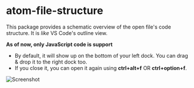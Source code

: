 # atom-file-structure

This package provides a schematic overview of the open file's code structure. It is _like_ VS Code's outline
view.

**As of now, only JavaScript code is support**

* By default, it will show up on the bottom of your left dock. You can drag & drop it to the right dock too.
* If you close it, you can open it again using **ctrl+alt+f** OR **ctrl+option+f**.

![Screenshot](https://raw.githubusercontent.com/SukantPal/atom-file-structure/master/screenshots/LeftDock.png)
